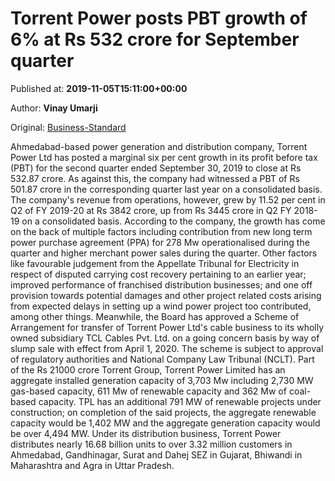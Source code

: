 
# Torrent Power posts PBT growth of 6% at Rs 532 crore for September quarter

Published at: **2019-11-05T15:11:00+00:00**

Author: **Vinay Umarji**

Original: [Business-Standard](https://www.business-standard.com/article/companies/torrent-power-posts-pbt-growth-of-6-at-rs-532-crore-for-september-quarter-119110501649_1.html)

Ahmedabad-based power generation and distribution company, Torrent Power Ltd has posted a marginal six per cent growth in its profit before tax (PBT) for the second quarter ended September 30, 2019 to close at Rs 532.87 crore.
As against this, the company had witnessed a PBT of Rs 501.87 crore in the corresponding quarter last year on a consolidated basis.
The company's revenue from operations, however, grew by 11.52 per cent in Q2 of FY 2019-20 at Rs 3842 crore, up from Rs 3445 crore in Q2 FY 2018-19 on a consolidated basis.
According to the company, the growth has come on the back of multiple factors including contribution from new long term power purchase agreement (PPA) for 278 Mw operationalised during the quarter and higher merchant power sales during the quarter.
Other factors like favourable judgement from the Appellate Tribunal for Electricity in respect of disputed carrying cost recovery pertaining to an earlier year; improved performance of franchised distribution businesses; and one off provision towards potential damages and other project related costs arising from expected delays in setting up a wind power project too contributed, among other things.
Meanwhile, the Board has approved a Scheme of Arrangement for transfer of Torrent Power Ltd's cable business to its wholly owned subsidiary TCL Cables Pvt. Ltd. on a going concern basis by way of slump sale with effect from April 1, 2020. The scheme is subject to approval of regulatory authorities and National Company Law Tribunal (NCLT).
Part of the Rs 21000 crore Torrent Group, Torrent Power Limited has an aggregate installed generation capacity of 3,703 Mw including 2,730 MW gas-based capacity, 611 Mw of renewable capacity and 362 Mw of coal-based capacity. TPL has an additional 791 MW of renewable projects under construction; on completion of the said projects, the aggregate renewable capacity would be 1,402 MW and the aggregate generation capacity would be over 4,494 MW.
Under its distribution business, Torrent Power distributes nearly 16.68 billion units to over 3.32 million customers in Ahmedabad, Gandhinagar, Surat and Dahej SEZ in Gujarat, Bhiwandi in Maharashtra and Agra in Uttar Pradesh.
